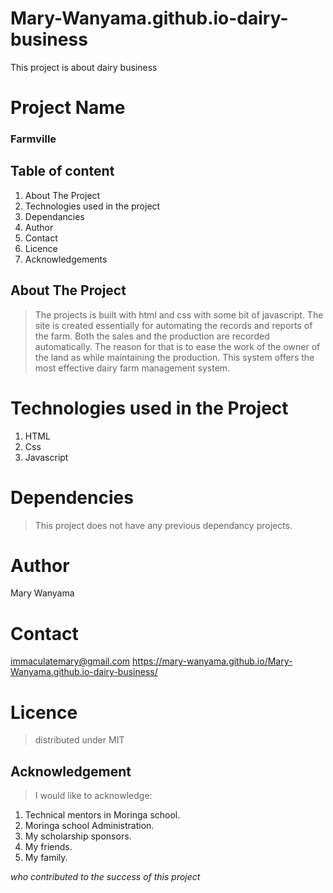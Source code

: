 # Mary-Wanyama.github.io-dairy-business
This project is about dairy business
# Project Name
### Farmville

## Table of content
 
1. About The Project 
2. Technologies used in the project
3. Dependancies
4. Author
5. Contact 
6. Licence
7. Acknowledgements

## About The Project
>The projects is built with html and css with some bit of javascript. The site is created essentially for automating the
records and reports of the farm. Both the sales and the production are recorded automatically. The reason for that is to ease
the work of the owner of the land as while maintaining the production. This system offers the most effective dairy farm management system. 
# Technologies used in the Project
 1. HTML
 2. Css
 3. Javascript
# Dependencies
>This project does not have any previous dependancy projects.
# Author
Mary Wanyama
# Contact
immaculatemary@gmail.com
https://mary-wanyama.github.io/Mary-Wanyama.github.io-dairy-business/
# Licence
>distributed under MIT

## Acknowledgement
>I would like to acknowledge: 
1. Technical mentors in Moringa school.
2. Moringa school Administration.
3. My scholarship sponsors.
4. My friends.
5. My family. 

_who contributed to the success of this project_



